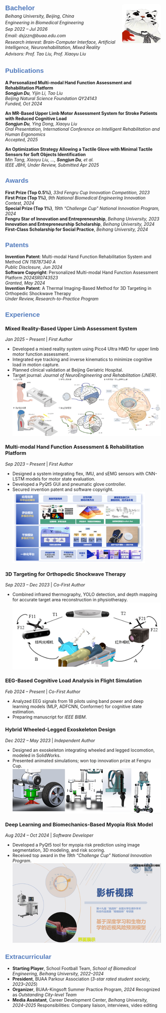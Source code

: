 <div style="display: flex; align-items: flex-start;">
  <div style="flex: 3;">  <!-- 75%宽度 -->
    <span style="color: #527BBD; font-family: sans-serif; font-weight: bold; font-size: 1.6em;">Bachelor</span>
    <p style="margin: 4px 0;"><i>Beihang University, Beijing, China</i></p>
    <p style="margin: 4px 0;"><i>Engineering in Biomedical Engineering</i></p>
    <p style="margin: 4px 0;"><i>Sep 2022 – Jul 2026</i></p>
    <p style="margin: 4px 0;"><i>Email: dsjzzn@buaa.edu.com</i></p>
    <p style="margin: 4px 0;"><i>Research interest: Brain-Computer Interface, Artificial Intelligence, Neurorehabilitation, Mixed Reality</i></p>
    <p style="margin: 4px 0;"><i>Advisors: Prof. Tao Liu, Prof. Xiaoyu Liu</i></p>
  </div>
  <div style="flex: 1; text-align: right;">  <!-- 25%宽度 -->
    <img src="/me.png" style="width: 200px; border-radius: 8px;">
  </div>
</div>



<span style="color: #527BBD; font-family: sans-serif; font-weight: bold;">Publications</span>  
---
**A Personalized Multi-modal Hand Function Assessment and Rehabilitation Platform**  
***Songjun Du**, Yijin Li, Tao Liu*  
*Beijing Natural Science Foundation QY24143*  
*Funded, Oct 2024*  

**An MR-Based Upper Limb Motor Assessment System for Stroke Patients with Reduced Cognitive Load**  
***Songjun Du**, Ying Dong, Xiaoyu Liu*  
*Oral Presentation, International Conference on Intelligent Rehabilitation and Human Ergonomics*  
*Accepted, 2025*  

**An Optimization Strategy Allowing a Tactile Glove with Minimal Tactile Sensors for Soft Objects Identification**  
*Min Tang, Xiaoyu Liu, …, **Songjun Du**, et al.*  
*IEEE JBHI, Under Review, Submitted Apr 2025*

<span style="color: #527BBD; font-family: sans-serif; font-weight: bold;">Awards</span>  
---

**First Prize (Top 0.5%)**, *33rd Fengru Cup Innovation Competition, 2023*  
**First Prize (Top 1%)**, *9th National Biomedical Engineering Innovation Contest, 2024*  
**Special Prize (Top 1%)**, *19th “Challenge Cup” National Innovation Program, 2024*  
**Fengru Star of Innovation and Entrepreneurship**, *Beihang University, 2023*  
**Innovation and Entrepreneurship Scholarship**, *Beihang University, 2024*  
**First-Class Scholarship for Social Practice**, *Beihang University, 2024*

<span style="color: #527BBD; font-family: sans-serif; font-weight: bold;">Patents</span>  
---

**Invention Patent**: Multi-modal Hand Function Rehabilitation System and Method *CN 118787340 A*  
*Public Disclosure, Jun 2024*  
**Software Copyright**: Personalized Multi-modal Hand Function Assessment Platform *2024SR0743523*  
*Granted, May 2024*  
**Invention Patent**: A Thermal Imaging-Based Method for 3D Targeting in Orthopedic Shockwave Therapy  
*Under Review, Research-to-Practice Program*

<span style="color: #527BBD; font-family: sans-serif; font-weight: bold;">Experience</span>  
---
### Mixed Reality-Based Upper Limb Assessment System  
*Jan 2025 – Present* | *First Author*  
- Developed a mixed reality system using Pico4 Ultra HMD for upper limb motor function assessment.  
- Integrated eye tracking and inverse kinematics to minimize cognitive load in motion capture.  
- Planned clinical validation at Beijing Geriatric Hospital.  
- Target journal: *Journal of NeuroEngineering and Rehabilitation (JNER)*.  
![project1](p1.png)    


### Multi-modal Hand Function Assessment & Rehabilitation Platform  
*Sep 2023 – Present* | *First Author*  
- Designed a system integrating flex, IMU, and sEMG sensors with CNN-LSTM models for motor state evaluation.  
- Developed a PyQt5 GUI and pneumatic glove controller.  
- Secured invention patent and software copyright.  
![project2](p2.png)     


### 3D Targeting for Orthopedic Shockwave Therapy  
*Sep 2023 – Dec 2023* | *Co-First Author*  
- Combined infrared thermography, YOLO detection, and depth mapping for accurate target area reconstruction in physiotherapy.  
![project3](p3.png)     

### EEG-Based Cognitive Load Analysis in Flight Simulation  
*Feb 2024 – Present* | *Co-First Author*  
- Analyzed EEG signals from 18 pilots using band power and deep learning models (MLP, ADFCNN, Conformer) for cognitive state estimation.  
- Preparing manuscript for *IEEE BIBM*.  
<!-- ![project4](p4.png)      -->

### Hybrid Wheeled-Legged Exoskeleton Design  
*Dec 2022 – May 2023* | *Independent Author*  
- Designed an exoskeleton integrating wheeled and legged locomotion, modeled in SolidWorks.  
- Presented animated simulations; won top innovation prize at Fengru Cup.  
![project5](p5.png)     


### Deep Learning and Biomechanics-Based Myopia Risk Model  
*Aug 2024 – Oct 2024* | *Software Developer*  
- Developed a PyQt5 tool for myopia risk prediction using image segmentation, 3D modeling, and risk scoring.  
- Received top award in the *19th “Challenge Cup” National Innovation Program*.  
![project2](p6.png)     

<span style="color: #527BBD; font-family: sans-serif; font-weight: bold;">Extracurricular</span>  
---

- **Starting Player**, School Football Team, *School of Biomedical Engineering, Beihang University, 2022–2024*  
- **President**, BUAA Parkour Association (*3-star rated student society, 2023–2025*)  
- **Organizer**, BUAA-Kingsoft Summer Practice Program, *2024*  Recognized as *Outstanding City-level Team*  
- **Media Assistant**, Career Development Center, *Beihang University, 2024–2025*  Responsibilities: Company liaison, interviews, video editing